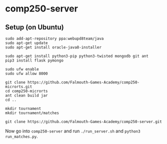 # comp250-server

## Setup (on Ubuntu)

```
sudo add-apt-repository ppa:webupd8team/java
sudo apt-get update
sudo apt-get install oracle-java8-installer

sudo apt-get install python3-pip python3-twisted mongodb git ant
pip3 install flask pymongo

sudo ufw enable
sudo ufw allow 8000

git clone https://github.com/Falmouth-Games-Academy/comp250-microrts.git
cd comp250-microrts
ant clean build jar
cd ..

mkdir tournament
mkdir tournament/matches

git clone https://github.com/Falmouth-Games-Academy/comp250-server.git
```

Now go into `comp250-server` and run `./run_server.sh` and `python3 run_matches.py`.

